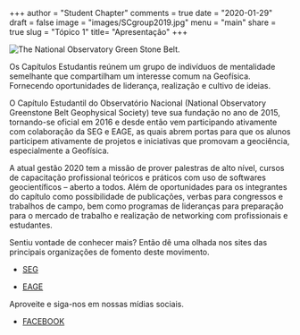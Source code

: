 +++
author = "Student Chapter"
comments = true
date = "2020-01-29"
draft = false
image = "images/SCgroup2019.jpg"
menu = "main"
share = true
slug = "Tópico 1"
title= "Apresentação"
+++

![The National Observatory Green Stone Belt.](https://www.facebook.com/ONcapituloestudantil/photos/a.1388600657861758/1552836461438176/?type=1&theater)


 Os Capítulos Estudantis reúnem um grupo de indivíduos de mentalidade semelhante que compartilham um interesse comum na Geofísica. Fornecendo oportunidades de liderança, realização e cultivo de ideias.

 O Capítulo Estudantil do Observatório Nacional (National Observatory Greenstone Belt Geophysical Society) teve sua fundação no ano de 2015, tornando-se oficial em 2016 e desde então vem participando ativamente com colaboração da SEG e EAGE, as quais abrem portas para que os alunos participem ativamente de projetos e iniciativas que promovam a geociência, especialmente a Geofísica.

 A atual gestão 2020 tem a missão de prover palestras de alto nível, cursos de capacitação profissional teóricos e práticos com uso de softwares geocientíficos – aberto a todos. Além de oportunidades para os integrantes do capítulo como possibilidade de publicações, verbas para congressos e trabalhos de campo, bem como programas de lideranças para preparação para o mercado de trabalho e realização de networking com profissionais e estudantes.

Sentiu vontade de conhecer mais? Então dê uma olhada nos sites das principais organizações de fomento deste movimento.

* [SEG](https://seg.org/Education/Student-Early-Career/Student-Chapters/Student-Chapter-Details)

* [EAGE](https://www.eage.org/en/about-eage/local-chapters)

Aproveite e siga-nos em nossas mídias sociais.

* [FACEBOOK](https://www.facebook.com/ONcapituloestudantil/?eid=ARADDmvXWpfzlAz8fuinnxkbqLosZyMj8Ev9vGS1p1r_GXLO6SSjefbD0Vyy7BIiTj6v8iP_nzBIISIg)
